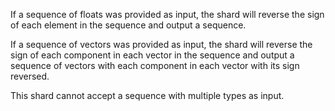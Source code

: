 If a sequence of floats was provided as input, the shard will reverse the sign of each element in the sequence and output a sequence.

If a sequence of vectors was provided as input, the shard will reverse the sign of each component in each vector in the sequence and output a sequence of vectors with each component in each vector with its sign reversed.

This shard cannot accept a sequence with multiple types as input.